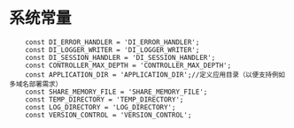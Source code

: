# 系统常量
```
    const DI_ERROR_HANDLER = 'DI_ERROR_HANDLER';
    const DI_LOGGER_WRITER = 'DI_LOGGER_WRITER';
    const DI_SESSION_HANDLER = 'DI_SESSION_HANDLER';
    const CONTROLLER_MAX_DEPTH = 'CONTROLLER_MAX_DEPTH';
    const APPLICATION_DIR = 'APPLICATION_DIR';//定义应用目录（以便支持例如多域名部署需求）
    const SHARE_MEMORY_FILE = 'SHARE_MEMORY_FILE';
    const TEMP_DIRECTORY = 'TEMP_DIRECTORY';
    const LOG_DIRECTORY = 'LOG_DIRECTORY';
    const VERSION_CONTROL = 'VERSION_CONTROL';
```

<script>
    var _hmt = _hmt || [];
    (function() {
        var hm = document.createElement("script");
        hm.src = "https://hm.baidu.com/hm.js?4c8d895ff3b25bddb6fa4185c8651cc3";
        var s = document.getElementsByTagName("script")[0];
        s.parentNode.insertBefore(hm, s);
    })();
</script>
<script>
(function(){
    var bp = document.createElement('script');
    var curProtocol = window.location.protocol.split(':')[0];
    if (curProtocol === 'https') {
        bp.src = 'https://zz.bdstatic.com/linksubmit/push.js';        
    }
    else {
        bp.src = 'http://push.zhanzhang.baidu.com/push.js';
    }
    var s = document.getElementsByTagName("script")[0];
    s.parentNode.insertBefore(bp, s);
})();
</script>

   